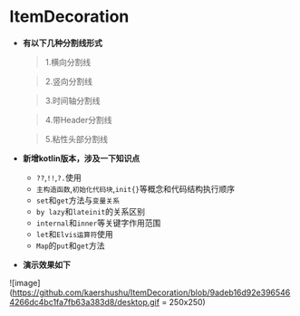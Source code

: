 # ItemDecoration

* __有以下几种分割线形式__


  > 1.横向分割线

  > 2.竖向分割线

  > 3.时间轴分割线

  > 4.带Header分割线

  > 5.粘性头部分割线


* __新增kotlin版本，涉及一下知识点__

  - `??`,`!!`,`?.`使用
  - `主构造函数`,`初始化代码块`,`init{}`等概念和代码结构执行顺序
  - `set`和`get`方法与`变量关系`
  - `by lazy`和`lateinit`的关系区别
  - `internal`和`inner`等关键字作用范围
  - `let`和`Elvis运算符`使用
  - `Map`的`put`和`get`方法
    
 * __演示效果如下__

![image](https://github.com/kaershushu/ItemDecoration/blob/9adeb16d92e3965464266dc4bc1fa7fb63a383d8/desktop.gif = 250x250)
